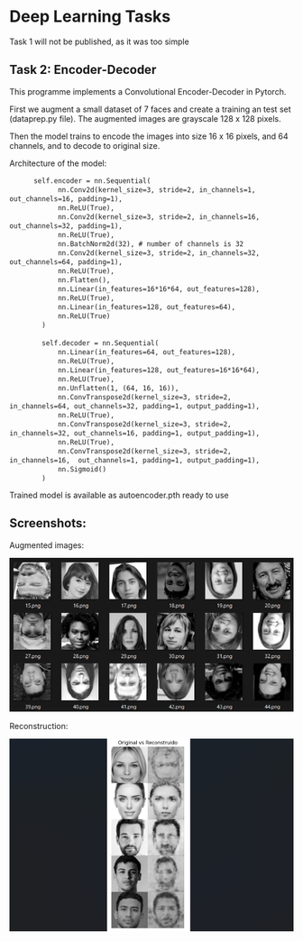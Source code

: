 # Deep Learning Tasks

Task 1 will not be published, as it was too simple

## Task 2: Encoder-Decoder

This programme implements a Convolutional Encoder-Decoder in Pytorch.

First we augment a small dataset of 7 faces and create a training an test set (dataprep.py file).
The augmented images are grayscale 128 x 128 pixels.

Then the model trains to encode the images into size 16 x 16 pixels, and 64 channels,
and to decode to original size.

Architecture of the model:

```
      self.encoder = nn.Sequential(
            nn.Conv2d(kernel_size=3, stride=2, in_channels=1, out_channels=16, padding=1),
            nn.ReLU(True),
            nn.Conv2d(kernel_size=3, stride=2, in_channels=16, out_channels=32, padding=1),
            nn.ReLU(True),
            nn.BatchNorm2d(32), # number of channels is 32
            nn.Conv2d(kernel_size=3, stride=2, in_channels=32, out_channels=64, padding=1),
            nn.ReLU(True),
            nn.Flatten(),
            nn.Linear(in_features=16*16*64, out_features=128),
            nn.ReLU(True),
            nn.Linear(in_features=128, out_features=64),
            nn.ReLU(True)
        )

        self.decoder = nn.Sequential(
            nn.Linear(in_features=64, out_features=128),
            nn.ReLU(True),
            nn.Linear(in_features=128, out_features=16*16*64),
            nn.ReLU(True),
            nn.Unflatten(1, (64, 16, 16)),
            nn.ConvTranspose2d(kernel_size=3, stride=2, in_channels=64, out_channels=32, padding=1, output_padding=1),
            nn.ReLU(True),
            nn.ConvTranspose2d(kernel_size=3, stride=2, in_channels=32, out_channels=16, padding=1, output_padding=1),
            nn.ReLU(True),
            nn.ConvTranspose2d(kernel_size=3, stride=2, in_channels=16,  out_channels=1, padding=1, output_padding=1),
            nn.Sigmoid()
        )
```

Trained model is available as autoencoder.pth ready to use


## Screenshots:

Augmented images:

![Image1](<Screenshots/Task 2/augmented.png>)

Reconstruction:

![Image1](<Screenshots/Task 2/reconstructed.png>)
